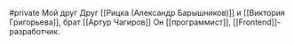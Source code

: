 #private
Мой друг
Друг [[Рицка (Александр Барышников)]] и [[Виктория Григорьева]], брат [[Артур Чагиров]]
Он [[программист]], [[Frontend]]-разработчик.